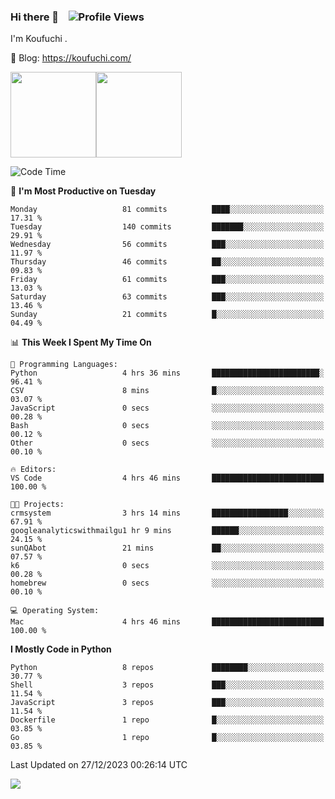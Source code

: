 ### Hi there 👋 &nbsp;&nbsp; ![Profile Views](https://komarev.com/ghpvc/?username=Koufuchi&base=200)

I'm Koufuchi . 

📔 Blog: <https://koufuchi.com/>

<img align="" height="137px" src="https://github-readme-stats-seven-nu-30.vercel.app/api?username=Koufuchi&hide=issues,contribs&show_icons=true&line_height=21&theme=radical&locale=en" /><img align="" height="137px" src="https://github-readme-stats-seven-nu-30.vercel.app/api/top-langs/?username=Koufuchi&layout=compact&hide=blade,html,css,pug,scss&theme=radical&locale=en" />

<!--START_SECTION:waka-->
![Code Time](http://img.shields.io/badge/Code%20Time-232%20hrs%2053%20mins-blue)

📅 **I'm Most Productive on Tuesday** 

```text
Monday                   81 commits          ████░░░░░░░░░░░░░░░░░░░░░   17.31 % 
Tuesday                  140 commits         ███████░░░░░░░░░░░░░░░░░░   29.91 % 
Wednesday                56 commits          ███░░░░░░░░░░░░░░░░░░░░░░   11.97 % 
Thursday                 46 commits          ██░░░░░░░░░░░░░░░░░░░░░░░   09.83 % 
Friday                   61 commits          ███░░░░░░░░░░░░░░░░░░░░░░   13.03 % 
Saturday                 63 commits          ███░░░░░░░░░░░░░░░░░░░░░░   13.46 % 
Sunday                   21 commits          █░░░░░░░░░░░░░░░░░░░░░░░░   04.49 % 
```


📊 **This Week I Spent My Time On** 

```text
💬 Programming Languages: 
Python                   4 hrs 36 mins       ████████████████████████░   96.41 % 
CSV                      8 mins              █░░░░░░░░░░░░░░░░░░░░░░░░   03.07 % 
JavaScript               0 secs              ░░░░░░░░░░░░░░░░░░░░░░░░░   00.28 % 
Bash                     0 secs              ░░░░░░░░░░░░░░░░░░░░░░░░░   00.12 % 
Other                    0 secs              ░░░░░░░░░░░░░░░░░░░░░░░░░   00.10 % 

🔥 Editors: 
VS Code                  4 hrs 46 mins       █████████████████████████   100.00 % 

🐱‍💻 Projects: 
crmsystem                3 hrs 14 mins       █████████████████░░░░░░░░   67.91 % 
googleanalyticswithmailgu1 hr 9 mins         ██████░░░░░░░░░░░░░░░░░░░   24.15 % 
sunQAbot                 21 mins             ██░░░░░░░░░░░░░░░░░░░░░░░   07.57 % 
k6                       0 secs              ░░░░░░░░░░░░░░░░░░░░░░░░░   00.28 % 
homebrew                 0 secs              ░░░░░░░░░░░░░░░░░░░░░░░░░   00.10 % 

💻 Operating System: 
Mac                      4 hrs 46 mins       █████████████████████████   100.00 % 
```

**I Mostly Code in Python** 

```text
Python                   8 repos             ████████░░░░░░░░░░░░░░░░░   30.77 % 
Shell                    3 repos             ███░░░░░░░░░░░░░░░░░░░░░░   11.54 % 
JavaScript               3 repos             ███░░░░░░░░░░░░░░░░░░░░░░   11.54 % 
Dockerfile               1 repo              █░░░░░░░░░░░░░░░░░░░░░░░░   03.85 % 
Go                       1 repo              █░░░░░░░░░░░░░░░░░░░░░░░░   03.85 % 
```




 Last Updated on 27/12/2023 00:26:14 UTC
<!--END_SECTION:waka-->

![](https://hit.yhype.me/github/profile?user_id=46078832)
